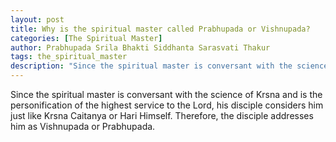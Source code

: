 ```yaml
---
layout: post
title: Why is the spiritual master called Prabhupada or Vishnupada?
categories: [The Spiritual Master]
author: Prabhupada Srila Bhakti Siddhanta Sarasvati Thakur
tags: the_spiritual_master
description: "Since the spiritual master is conversant with the science of Krsna and is the personification of the highest service to the Lord, his disciple considers him just like Krsna Caitanya or Hari Himself. Therefore, the disciple addresses him as Vishnupada or Prabhupada."
---
```


Since the spiritual master is conversant with the science of Krsna and is the personification of the highest service to the Lord, his disciple considers him just like Krsna Caitanya or Hari Himself. Therefore, the disciple addresses him as Vishnupada or Prabhupada.













